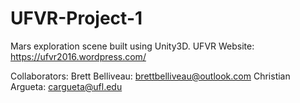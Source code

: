 # UFVR-Project-1
Mars exploration scene built using Unity3D.
UFVR Website: https://ufvr2016.wordpress.com/

Collaborators:
Brett Belliveau: brettbelliveau@outlook.com
Christian Argueta: cargueta@ufl.edu
